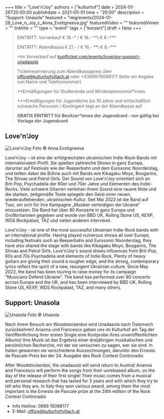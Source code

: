 +++
title = "Love'n'Joy"
authors = ["kulturhof"]
date = 2024-01-26T20:00:00
publishdate = 2021-05-01
time = "20:00"
description = "Support: Unasola"
featured = "img/events/2024-01-26_Love_n_Joy_c_Anna_Evstigneeva.jpg"
featuredVideo = ""
featuredVimeo = ""
linktitle = ""
type = "event"
tags = ["konzert"]
draft = false
+++

> EINTRITT: Vorverkauf € 18.-\* / € 16.- *\*\ € 8.-\*\*\*
> 
> EINTRITT: Abendkassa € 21.- / € 16.- *\*\ € 8.-\*\*\*
>
> \*Im Vorverkauf auf [kupfticket.com/events/lovenjoy-support-unadasola](https://kupfticket.com/events/lovenjoy-support-unadasola)
>
> Ticketreservierung zum Abendkassapreis über office@kulturhofvillach.at oder +43699/15088177 (bitte um Angabe von Name und Telefonnummer) 
> 
> \*\*Ermäßigungen für Studierende und Mindestpensionist\*innen
> 
> \*\*\*Ermäßigungen für Jugendliche bis 19 Jahre und wirtschaftlich schwache Personen / Kontingent liegt an der Abendkasse auf
> 
> **GRATIS EINTRITT für Besitzer\*innen der Jugendcard - nur gültig bei Vorlage der Jugendcard**



## Love'n'Joy

![Love'n'Joy](/img/events/2024-01-26_Love_n_Joy_c_Anna_Evstigneeva.jpg)
Foto © Anna Evstigneeva

Love’n’Joy – ist eine der erfolgreichsten ukrainischen Indie-Rock-Bands mit internationalem Profil. Sie spielten zahlreiche Shows in ganz Europa, darunter auf Festivals wie der Reeperbahn und dem Eurosonic Noorderslag, und teilten dabei die Bühne auch mit Bands wie Kikagaku Moyo, Boogarins, The Shivas und Petrol Girls.
Der Sound von Love'n'Joy orientiert sich an Brit-Pop, Psychadelia der 60er und 70er Jahre und Elementen des Indie-Rocks. Viele schwere Gitarren verleihen ihrem Sound eine rauere Note und die starken, zeitgemäße Texte spiegeln den Geist einer neuen, wiederauflebenden, ukrainischen Kultur.
Seit Mai 2022 ist die Band auf Tour, um sich für ihre Kampagne „Musiker verteidigen die Ukraine“ einzusetzen. Die Band hat über 80 Konzerte in ganz Europa und Großbritannien gegeben und wurde von BBD UK, Rolling Stone US, KEXP, WDS Rockpalast, TAZ und vielen anderen interviewt.

Love'n'Joy - ist one of the most successful Ukrainian Indie-Rock bands with an international profile. Having played numerous shows all over Europe, including festivals such as Reeperbahn and Eurosonic Noorderslag, they have also shared the stage with bands like Kikagaku Moyo, Boogarins, The Shivas and Petrol Girls.
Love'n'Joy's sound draws influences from Brit-Pop, 60s and 70s Psychadelia and elements of Indie Rock, Plenty of heavy guitars are giving their sound a rougher edge, and the strong, contemporary lyrics reflect the spirit of a new, resurgent Ukrainian culture.
Since May 2022, the band has been touring to raise money for its campaign "Musicians Defend Ukraine". The band has performed over 80 concerts across Europe and the UK, and has been interviewed by BBD UK, Rolling Stone US, KEXP, WDS Rockpalast, TAZ, and many others.

## Support: Unasola

![Unasola](/img/events/2024-01-26_Una_c_Una.JPG)
Foto © Unasola

Nach ihrem Besuch am Woodstockenboi wird Unadasola nach Österreich zurückkehren! Arianna und Francesco geben uns im Kulturhof am Tag der Veröffentlichung ihrer ersten Single eine Kostprobe ihres unveröffentlichten Albums! Ihre Musik ist das Ergebnis einer dreijährigen musikalischen und persönlichen Recherche, mit der sie versuchen zu sagen, wer sie sind. In Italien gewannen sie verschiedene Auszeichnungen, darunter den Ernesto de Pascale-Preis bei der 24. Ausgabe des Rock Contest Controradio

After Woodstockenboi, the unadasola will send return to Austria! Arianna and Francesco will perform the songs from their unreleased album, on the day of the release of their first single! Their music comes from a musical and personal research that has lasted for 3 years and with which they try to tell who they are. In Italy they won various award, among them the most important is the Ernesto de Pascale prize at the 24th edition of the Rock Contest Controradio

- Info Hotline: 0699 15088177 
- E-Mail: office@kulturhofvillach.at

